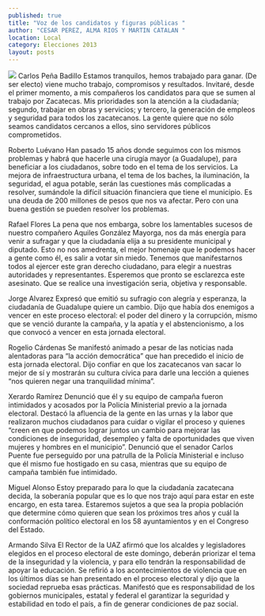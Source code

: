 ```yaml
---
published: true
title: "Voz de los candidatos y figuras públicas "
author: "CESAR PEREZ, ALMA RIOS Y MARTIN CATALAN "
location: Local
category: Elecciones 2013
layout: posts
---
```


![](http://i.imgur.com/74KOQvLm.jpg)
Carlos Peña Badillo
Estamos tranquilos, hemos trabajado para ganar. (De ser electo) viene mucho trabajo, compromisos y resultados. Invitaré, desde el primer momento, a mis compañeros los candidatos para que se sumen al trabajo por Zacatecas. 
Mis prioridades son la atención a la ciudadanía; segundo, trabajar en obras y servicios; y tercero, la generación de empleos y seguridad para todos los zacatecanos. La gente quiere que no sólo seamos candidatos cercanos a ellos, sino servidores públicos comprometidos. 

Roberto Luévano
Han pasado 15 años donde seguimos con los mismos problemas y habrá que hacerle una cirugía mayor (a Guadalupe), para beneficiar a los ciudadanos, sobre todo en el tema de los servicios.
La mejora de infraestructura urbana, el tema de los baches, la iluminación, la seguridad, el agua potable, serán las cuestiones más complicadas a resolver, sumándole la difícil situación financiera que tiene el municipio. Es una deuda de 200 millones de pesos que nos va afectar. Pero con una buena gestión se pueden resolver los problemas. 

Rafael Flores 
La pena que nos embarga, sobre los lamentables sucesos de nuestro compañero Aquiles González Mayorga, nos da más energía para venir a sufragar y que la ciudadanía elija a su presidente municipal y diputado.
Esto no nos amedrenta, el mejor homenaje que le podemos hacer a gente como él, es salir a votar sin miedo. Tenemos que manifestarnos todos al ejercer este gran derecho ciudadano, para elegir a nuestras autoridades y representantes.
Esperemos que pronto se esclarezca este asesinato. Que se realice una investigación seria, objetiva y responsable.

Jorge Alvarez 
Expresó que emitió su sufragio con alegría y esperanza, la ciudadanía de Guadalupe quiere un cambio. Dijo que había dos enemigos a vencer en este proceso electoral: el poder del dinero y la corrupción, mismo que se venció durante la campaña, y la apatía y el abstencionismo, a los que convocó a vencer en esta jornada electoral.

Rogelio Cárdenas 
Se manifestó animado a pesar de las noticias nada alentadoras para “la acción democrática” que han precedido el inicio de esta jornada electoral. Dijo confiar en que los zacatecanos van sacar lo mejor de sí y mostrarán su cultura cívica para darle una lección a quienes “nos quieren negar una tranquilidad mínima”. 

Xerardo Ramírez 
Denunció que él y su equipo de campaña fueron intimidados y acosados por la Policía Ministerial previo a la jornada electoral.
Destacó la afluencia de la gente en las urnas y la labor que realizaron muchos ciudadanos para cuidar o vigilar el proceso y quienes “creen en que podemos lograr juntos un cambio para mejorar las condiciones de inseguridad, desempleo y falta de oportunidades que viven  mujeres y hombres en el municipio”.
Denunció que el senador Carlos Puente fue perseguido por una patrulla de la Policía Ministerial e incluso que él mismo fue hostigado en su casa, mientras que su equipo de campaña también fue intimidado.

Miguel Alonso
Estoy preparado para lo que la ciudadanía zacatecana decida, la soberanía popular que es lo que nos trajo aquí para estar en este encargo, en esta tarea. Estaremos sujetos a que sea la propia población que determine cómo quieren que sean los próximos tres años y cuál la conformación político electoral en los 58 ayuntamientos y en el Congreso del Estado. 

Armando Silva 
El Rector de la UAZ afirmó que los alcaldes y legisladores elegidos en el proceso electoral de este domingo, deberán priorizar el tema de la inseguridad y la violencia, y para ello tendrán la responsabilidad de apoyar la educación.
Se refirió a los acontecimientos de violencia que en los últimos días se han presentado en el proceso electoral y dijo que la sociedad reprueba esas prácticas.
Manifestó que es responsabilidad de los gobiernos municipales, estatal y federal el garantizar la seguridad y estabilidad en todo el país, a fin de generar condiciones de paz social.
